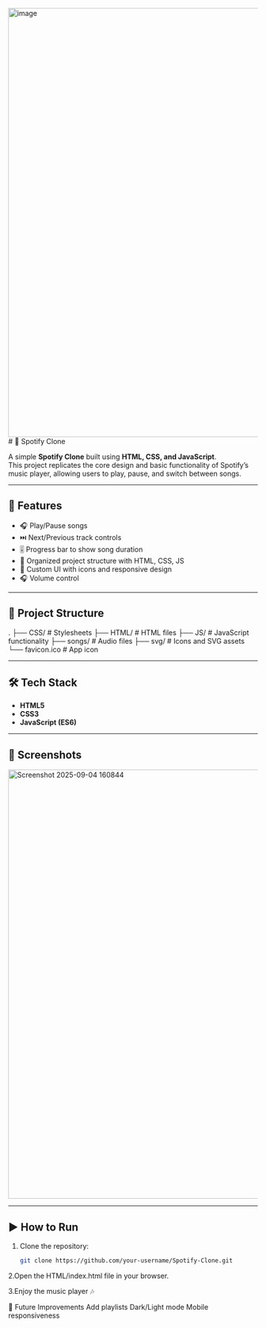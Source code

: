 <img width="1894" height="866" alt="image" src="https://github.com/user-attachments/assets/cfc64ef7-0a74-4704-a303-dfd502c3f595" /># 🎵 Spotify Clone

A simple **Spotify Clone** built using **HTML, CSS, and JavaScript**.  
This project replicates the core design and basic functionality of Spotify’s music player, allowing users to play, pause, and switch between songs.

---

## 🚀 Features
- 🎧 Play/Pause songs
- ⏭️ Next/Previous track controls
- 🎚️ Progress bar to show song duration
- 📂 Organized project structure with HTML, CSS, JS
- 🎨 Custom UI with icons and responsive design
- 🎧 Volume control

---

## 📂 Project Structure
.
├── CSS/ # Stylesheets
├── HTML/ # HTML files
├── JS/ # JavaScript functionality
├── songs/ # Audio files
├── svg/ # Icons and SVG assets
└── favicon.ico # App icon


---

## 🛠️ Tech Stack
- **HTML5**
- **CSS3**
- **JavaScript (ES6)**

---

## 📸 Screenshots
<img width="1894" height="866" alt="Screenshot 2025-09-04 160844" src="https://github.com/user-attachments/assets/6c1cc5f8-823f-4ef8-a925-c7e17b484ee4" />

---

## ▶️ How to Run
1. Clone the repository:
   ```bash
   git clone https://github.com/your-username/Spotify-Clone.git
2.Open the HTML/index.html file in your browser.

3.Enjoy the music player 🎶

🌟 Future Improvements
Add playlists
Dark/Light mode
Mobile responsiveness
